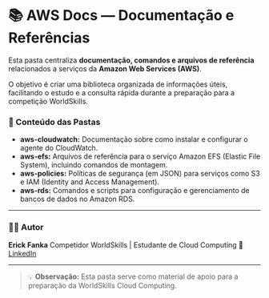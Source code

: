 # 📚 AWS Docs — Documentação e Referências

Esta pasta centraliza **documentação, comandos e arquivos de referência** relacionados a serviços da **Amazon Web Services (AWS)**.

O objetivo é criar uma biblioteca organizada de informações úteis, facilitando o estudo e a consulta rápida durante a preparação para a competição WorldSkills.

### 📂 Conteúdo das Pastas

* **aws-cloudwatch:** Documentação sobre como instalar e configurar o agente do CloudWatch.
* **aws-efs:** Arquivos de referência para o serviço Amazon EFS (Elastic File System), incluindo comandos de montagem.
* **aws-policies:** Políticas de segurança (em JSON) para serviços como S3 e IAM (Identity and Access Management).
* **aws-rds:** Comandos e scripts para configuração e gerenciamento de bancos de dados no Amazon RDS.

---

### 👨‍💻 Autor

**Erick Fanka** Competidor WorldSkills | Estudante de Cloud Computing
🔗 [LinkedIn](https://www.linkedin.com/in/erick-fanka)

---

> 💡 **Observação:** Esta pasta serve como material de apoio para a preparação da WorldSkills Cloud Computing.